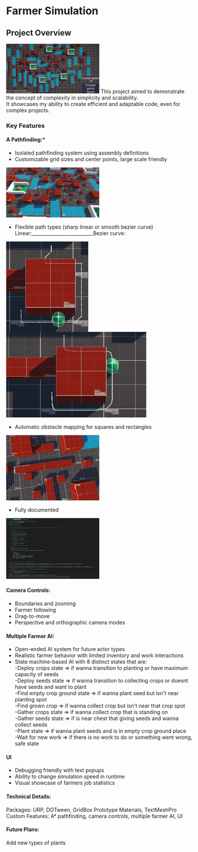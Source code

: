 # Farmer Simulation <br>
## Project Overview  <br>
<img src="ReadmeResources/FullScreenShot.jpg" width=50%>
This project aimed to demonstrate the concept of complexity in simplicity and scalability. <br>
It showcases my ability to create efficient and adaptable code, even for complex projects. <br>

### Key Features <br>

#### A Pathfinding:* <br>
* Isolated pathfinding system using assembly definitions <br>
* Customizable grid sizes and center points, large scale friendly <br>

<img src="ReadmeResources/LargeScaleAstar.jpg" width=50%>

* Flexible path types (sharp linear or smooth bezier curve) <br>
Linear:__________________________Bezier curve:<br>
<img src="ReadmeResources/ScreenShotLinear.jpg" align='left'>

<img src="ReadmeResources/ScreenShotBezier.jpg">

* Automatic obstacle mapping for squares and rectangles <br>
<img src="ReadmeResources/AutoMapping.jpg" width=50%>

* Fully documented <br>

<img src="ReadmeResources/AstarDocumented.jpg" width=50%>

#### Camera Controls: <br>
* Boundaries and zooming <br>
* Farmer following <br>
* Drag-to-move <br>
* Perspective and orthographic camera modes <br>
#### Multiple Farmer AI: <br>
* Open-ended AI system for future actor types <br>
* Realistic farmer behavior with limited inventory and work interactions <br>
* State machine-based AI with 8 distinct states that are: <br>
-Deploy crops state => if wanna transition to planting or have maximum capacity of seeds <br>
-Deploy seeds state => if wanna transition to collecting crops or doesnt have seeds and want to plant <br>
-Find empty crop ground state => if wanna plant seed but isn't near planting spot <br>
-Find grown crop => if wanna collect crop but isn't near that crop spot <br>
-Gather crops state => if wanna collect crop that is standing on <br>
-Gather seeds state => if is near chest that giving seeds and wanna collect seeds <br>
-Plant state => if wanna plant seeds and is in empty crop ground place <br>
-Wait for new work => if there is no work to do or something went wrong, safe state <br>
#### UI <br>
* Debugging friendly with text popups
* Ability to change simulation speed in runtime
* Visual showcase of farmers job statistics

#### Technical Details: <br>
Packages: URP, DOTween, GridBox Prototype Materials, TextMeshPro <br>
Custom Features: A* pathfinding, camera controls, multiple farmer AI, UI <br>

####  Future Plans: <br>
Add new types of plants <br>
